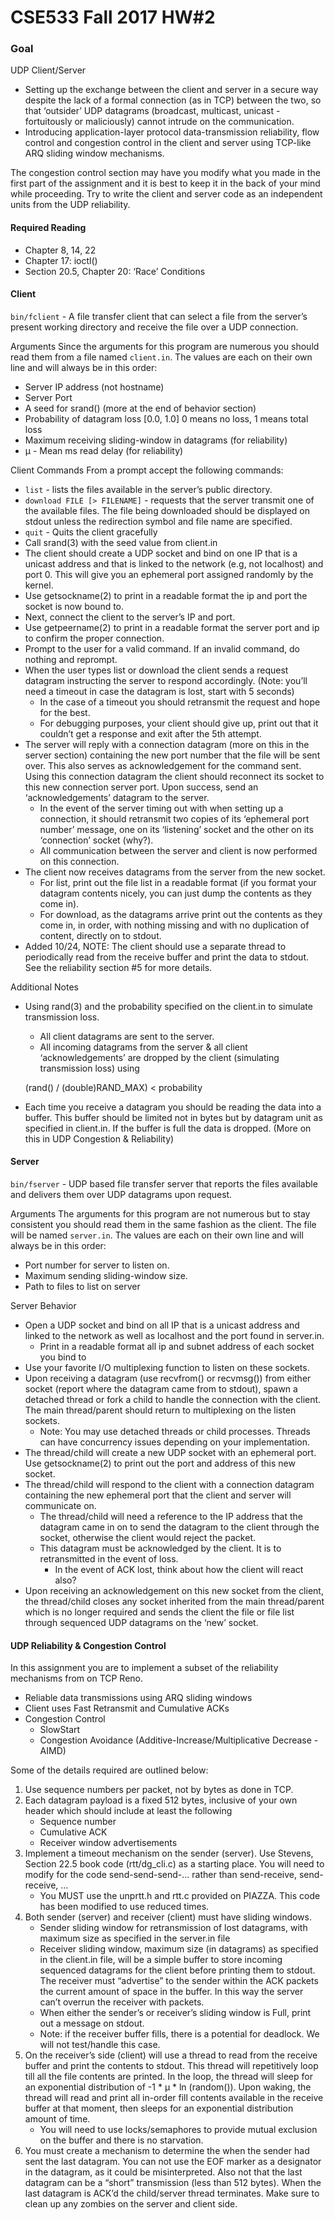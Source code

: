 # CSE533 Fall 2017 HW#2

### Goal
UDP Client/Server
* Setting up the exchange between the client and server in a secure way despite the lack of a formal connection (as in TCP) between the two, so that ‘outsider’ UDP datagrams (broadcast, multicast, unicast - fortuitously or maliciously) cannot intrude on the communication.
* Introducing application-layer protocol data-transmission reliability, flow control and congestion control in the client and server using TCP-like ARQ sliding window mechanisms.

The congestion control section may have you modify what you made in the first part of the assignment and it is best to keep it in the back of your mind while proceeding. Try to write the client and server code as an independent units from the UDP reliability.

#### Required Reading
* Chapter 8, 14, 22
* Chapter 17: ioctl()
* Section 20.5, Chapter 20: ‘Race’ Conditions

#### Client

<code>bin/fclient</code> - A file transfer client that can select a file from the server’s present working directory and receive the file over a UDP connection.

Arguments
Since the arguments for this program are numerous you should read them from a file named <code>client.in</code>. The values are each on their own line and will always be in this order:
* Server IP address (not hostname)
* Server Port
* A seed for srand() (more at the end of behavior section) 
* Probability of datagram loss [0.0, 1.0] 0 means no loss, 1 means total loss
* Maximum receiving sliding-window in datagrams (for reliability)
* μ - Mean ms read delay (for reliability)

Client Commands
From a prompt accept the following commands:
* <code>list</code> - lists the files available in the server’s public directory.
* <code>download FILE [> FILENAME]</code> - requests that the server transmit one of the available files. The file being downloaded should be displayed on stdout unless the redirection symbol and file name are specified.
* <code>quit</code> - Quits the client gracefully
* Call srand(3) with the seed value from client.in
* The client should create a UDP socket and bind on one IP that is a unicast address and that is linked to the network (e.g, not localhost) and port 0. This will give you an ephemeral port assigned randomly by the kernel. 
* Use getsockname(2) to print in a readable format the ip and port the socket is now bound to. 
* Next, connect the client to the server’s IP and port.
* Use getpeername(2) to print in a readable format the server port and ip to confirm the proper connection.
* Prompt to the user for a valid command. If an invalid command, do nothing and reprompt.
* When the user types list or download the client sends a request datagram instructing the server to respond accordingly.  (Note: you’ll need a timeout in case the datagram is lost, start with 5 seconds)
    * In the case of a timeout you should retransmit the request and hope for the best. 
    * For debugging purposes, your client should give up, print out that it couldn’t get a response and exit after the 5th attempt.
* The server will reply with a connection datagram (more on this in the server section) containing the new port number that the file will be sent over. This also serves as acknowledgement for the command sent. Using this connection datagram the client should reconnect its socket to this new connection server port. Upon success, send an ‘acknowledgements’ datagram to the server. 
    * In the event of the server timing out with when setting up a  connection,  it should retransmit two copies of its ‘ephemeral port number’ message, one on its ‘listening’ socket and the other on its ‘connection’ socket (why?).
    * All communication between the server and client is now performed on this connection.
* The client now receives datagrams from the server from the new socket. 
    * For list, print out the file list in a readable format (if you format your datagram contents nicely, you can just dump the contents as they come in).
    * For download, as the datagrams arrive print out the  contents as they come in, in order, with nothing missing and with no duplication of content, directly on to stdout.
* Added 10/24, NOTE: The client should use a separate thread to periodically read from the receive buffer and print the data to stdout. See the reliability section #5  for more details.

Additional Notes
* Using rand(3) and the probability specified on the client.in to simulate transmission loss. 
    * All client datagrams are sent to the server.
    * All incoming datagrams from the server & all client  ‘acknowledgements’ are dropped by the client (simulating transmission loss)  using 

    (rand() / (double)RAND_MAX) < probability
* Each time you receive a datagram you should be reading the data into a buffer. This buffer should be limited not in bytes but by datagram unit as specified in client.in. If the buffer is full the data is dropped. (More on this in UDP Congestion & Reliability) 


#### Server

<code>bin/fserver</code> - UDP based file transfer server that reports the files available and delivers them over UDP datagrams upon request.

Arguments
The arguments for this program are not numerous but to stay consistent you should read them in the same fashion as the client. The file will be named <code>server.in</code>. The values are each on their own line and will always be in this order:
* Port number for server to listen on.
* Maximum sending sliding-window size.
* Path to files to list on server

Server Behavior
* Open a UDP socket and bind on all IP that is a unicast address and linked to the network as well as localhost and the port found in server.in.
    * Print in a readable format all ip and subnet address of each socket you bind to
* Use your favorite I/O multiplexing function to listen on these sockets.
* Upon receiving a datagram (use recvfrom() or recvmsg()) from either socket (report where the datagram came from to stdout), spawn a detached thread or fork a child to handle the connection with the client. The main thread/parent should return to multiplexing on the listen sockets.
    * Note: You may use detached threads or child processes.  Threads can have concurrency issues depending on your implementation.
* The thread/child will create a new UDP socket with an ephemeral port. Use getsockname(2) to print out the port and address of this new socket. 
* The thread/child will respond to the client with a connection datagram containing the new ephemeral port that the client and server will communicate on.
    * The thread/child will need a reference to the IP address that the datagram came in on to send the datagram to the client through the socket, otherwise the client would reject the packet.
    * This datagram must be acknowledged by the client. It is to retransmitted in the event of loss.
        * In the event of ACK lost, think about how the client will react also? 
* Upon receiving an acknowledgement on this new socket from the client, the thread/child closes any socket inherited from the main thread/parent which is no longer required and sends the client the file or file list through sequenced UDP datagrams on the ‘new’ socket.

#### UDP Reliability & Congestion Control
In this assignment you are to implement a subset of the reliability mechanisms from on TCP Reno. 
* Reliable data transmissions using ARQ sliding windows
* Client uses Fast Retransmit and Cumulative ACKs
* Congestion Control
    * SlowStart
    * Congestion Avoidance (Additive-Increase/Multiplicative Decrease - AIMD)

Some of the details required are outlined below:
1. Use sequence numbers per packet, not by bytes as done in TCP. 
2. Each datagram payload is a fixed 512 bytes, inclusive of your own header which should include at least the following
    * Sequence number
    * Cumulative ACK
    * Receiver window advertisements
3. Implement a timeout mechanism on the sender (server). Use Stevens, Section 22.5 book code (rtt/dg_cli.c) as a starting place. You will need to modify for the code send-send-send-...  rather than send-receive, send-receive, …
    * You MUST use the unprtt.h and rtt.c provided on PIAZZA. This code has been modified to use reduced times.
4. Both sender (server) and receiver (client)  must have sliding windows.
    * Sender sliding window for retransmission of lost datagrams, with maximum size as specified in the server.in file
    * Receiver sliding window,  maximum size (in datagrams) as specified in the client.in file,  will be a simple buffer to store incoming sequenced datagrams for the client before printing them to stdout. The receiver must “advertise” to the sender within the ACK packets the current amount of space in the buffer. In this way the server can’t overrun the receiver with packets. 
    * When either the sender’s or receiver’s sliding window is Full, print out a message on stdout. 
    * Note: if the receiver buffer fills, there is a potential for deadlock. We will not test/handle this case.
5. On the receiver’s side (client) will  use a thread to read from the receive buffer and print the contents to stdout. This thread will repetitively loop till all the file contents are printed. In the loop, the thread will sleep for an exponential distribution of -1 * μ * ln (random()). Upon waking, the thread will read and print all in-order fill contents available in the receive buffer at that moment, then sleeps for an exponential distribution amount of time.  
    * You will need to use locks/semaphores to provide mutual exclusion on the buffer and there is no starvation. 
6. You must create a mechanism to determine the when the sender had sent the last datagram. You can not use the EOF marker as a designator in the datagram, as it could be misinterpreted. Also not that the last datagram can be a “short” transmission (less than 512 bytes).  When the last datagram is ACK’d the child/server thread terminates.  Make sure to clean up any zombies on the server and client side. 

